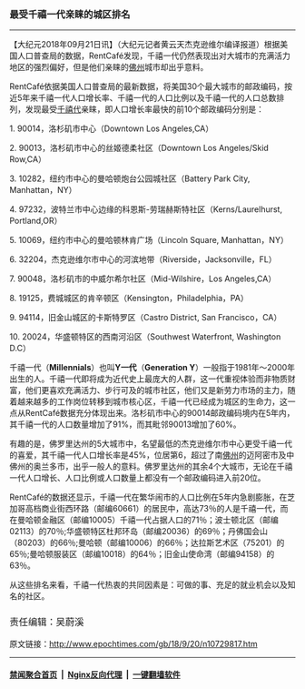 ### 最受千禧一代亲睐的城区排名
------------------------

<p>【大纪元2018年09月21日讯】（大纪元记者黄云天杰克逊维尔编译报道）根据美国人口普查局的数据，RentCafé发现，千禧一代仍然表现出对大城市的充满活力地区的强烈偏好，但是他们亲睐的<a href="http://www.epochtimes.com/gb/tag/%E4%BD%9B%E5%B7%9E.html">佛州</a>城市却出乎意料。</p>
<p>RentCafé依据美国人口普查局的最新数据，将美国30个最大城市的邮政编码，按近5年来千禧一代人口增长率、千禧一代的人口比例以及千禧一代的人口总数排列，发现最受<a href="http://www.epochtimes.com/gb/tag/%E5%8D%83%E7%A6%A7%E4%BB%A3.html">千禧代</a>亲睐，即人口增长率最快的前10个邮政编码分别是：</p>
<p>1. 90014，洛杉矶市中心（Downtown Los Angeles,CA）</p>
<p>2. 90013，洛杉矶市中心的丝姬德柔社区（Downtown Los Angeles/Skid Row,CA）</p>
<p>3. 10282，纽约市中心的曼哈顿炮台公园城社区（Battery Park City, Manhattan，NY）</p>
<p>4. 97232，波特兰市中心边缘的科恩斯-劳瑞赫斯特社区（Kerns/Laurelhurst, Portland,OR）</p>
<p>5. 10069，纽约市中心的曼哈顿林肯广场（Lincoln Square, Manhattan，NY）</p>
<p>6. 32204，杰克逊维尔市中心的河滨地带（Riverside，Jacksonville，FL）</p>
<p>7. 90048，洛杉矶市的中威尔希尔社区（Mid-Wilshire，Los Angeles,CA）</p>
<p>8. 19125，费城城区的肯辛顿区（Kensington，Philadelphia，PA）</p>
<p>9. 94114，旧金山城区的卡斯特罗区（Castro District, San Francisco，CA）</p>
<p>10. 20024，华盛顿特区的西南河沿区（Southwest Waterfront, Washington D.C）</p>
<p>千禧一代（<b>Millennials</b>）也叫<b>Y一代</b>（<b>Generation Y</b>）一般指于1981年～2000年出生的人。千禧一代即将成为近代史上最庞大的人群，这一代重视体验而非物质财富，他们更喜欢充满活力、步行可及的城市社区，他们又是新劳力市场的主力，随着越来越多的工作岗位转移到城市核心区，千禧一代已经成为城区的生命力，这一点从RentCafé数据充分体现出来。洛杉矶市中心的90014邮政编码境内在5年内，其千禧一代的人口数量增加了91%，而其毗邻90013增加了60%。</p>
<p>有趣的是，佛罗里达州的5大城市中，名望最低的杰克逊维尔市中心更受千禧一代的喜爱，其千禧一代人口增长率是45%，位居第6，超过了南<a href="http://www.epochtimes.com/gb/tag/%E4%BD%9B%E5%B7%9E.html">佛州</a>的迈阿密市及中佛州的奥兰多市，出乎一般人的意料。佛罗里达州的其余4个大城市，无论在千禧一代人口增长、人口比例或人口数量上都没有一个邮政编码进入前20位。</p>
<p>RentCafé的数据还显示，千禧一代在繁华闹市的人口比例在5年内急剧膨胀，在芝加哥高档商业街西环路（邮编60661）的居民中，高达73％的人是千禧一代，而在曼哈顿金融区（邮编10005）千禧一代占据人口的71％；波士顿北区（邮编02113）的70％;华盛顿特区杜邦环岛（邮编20036）的69％；丹佛国会山（80203）的66％;曼哈顿（邮编10006）的66％；达拉斯艺术区（75201）的65％;曼哈顿服装区（邮编10018）的64％；旧金山使命湾（邮编94158）的63％。</p>
<p>从这些排名来看，千禧一代热衷的共同因素是：可做的事、充足的就业机会以及知名的社区。</p>
<h3><span style="font-weight: 400;">责任编辑：吴蔚溪         </span></h3>

原文链接：http://www.epochtimes.com/gb/18/9/20/n10729817.htm


------------------------
#### [禁闻聚合首页](https://github.com/gfw-breaker/banned-news/blob/master/README.md) &nbsp;|&nbsp; [Nginx反向代理](https://github.com/gfw-breaker/open-proxy/blob/master/README.md) &nbsp;|&nbsp; [一键翻墙软件](https://github.com/gfw-breaker/nogfw/blob/master/README.md)